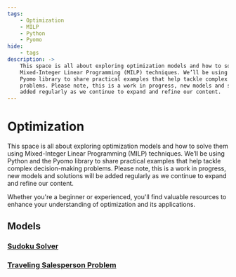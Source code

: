 ```yaml
---
tags:
    - Optimization
    - MILP
    - Python
    - Pyomo
hide:
    - tags
description: ->
    This space is all about exploring optimization models and how to solve them using 
    Mixed-Integer Linear Programming (MILP) techniques. We’ll be using Python and the 
    Pyomo library to share practical examples that help tackle complex decision-making 
    problems. Please note, this is a work in progress, new models and solutions will be 
    added regularly as we continue to expand and refine our content. 
---
```


# Optimization

This space is all about exploring optimization models and how to solve them using 
Mixed-Integer Linear Programming (MILP) techniques. We’ll be using Python and the 
Pyomo library to share practical examples that help tackle complex decision-making 
problems. Please note, this is a work in progress, new models and solutions will be 
added regularly as we continue to expand and refine our content. 

Whether you're a beginner or experienced, you'll find valuable resources to enhance 
your understanding of optimization and its applications.

## Models

### [Sudoku Solver](sudoku.md)
### [Traveling Salesperson Problem](travel_sales.ipynb)
